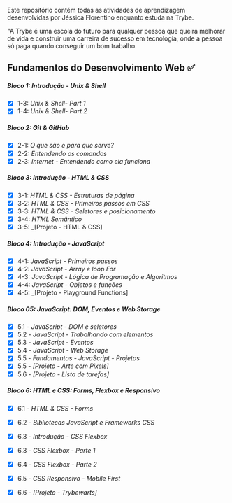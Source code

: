 Este repositório contém todas as atividades de aprendizagem desenvolvidas por Jéssica Florentino enquanto estuda na Trybe.

"A Trybe é uma escola do futuro para qualquer pessoa que queira melhorar de vida e construir uma carreira de sucesso em tecnologia, onde a pessoa só paga quando conseguir um bom trabalho.

## Fundamentos do Desenvolvimento Web :white_check_mark:

##### Bloco 1: Introdução - Unix & Shell

- [x] 1-3: _Unix & Shell- Part 1_
- [x] 1-4: _Unix & Shell- Part 2_

##### Bloco 2: Git & GitHub

- [x] 2-1: _O que são e para que serve?_
- [x] 2-2: _Entendendo os comandos_
- [x] 2-3: _Internet - Entendendo como ela funciona_

##### Bloco 3: Introdução - HTML & CSS

- [x] 3-1: _HTML & CSS - Estruturas de página_
- [x] 3-2: _HTML & CSS - Primeiros passos em CSS_
- [x] 3-3: _HTML & CSS - Seletores e posicionamento_
- [x] 3-4: _HTML Semântico_
- [x] 3-5: _[Projeto - HTML & CSS]

##### Bloco 4: Introdução - JavaScript

- [x] 4-1: _JavaScript - Primeiros passos_
- [x] 4-2: _JavaScript - Array e loop For_
- [x] 4-3: _JavaScript - Lógica de Programação e Algoritmos_
- [x] 4-4: _JavaScript - Objetos e funções_
- [x] 4-5: _[Projeto - Playground Functions]

##### Bloco 05: JavaScript: DOM, Eventos e Web Storage

- [x] 5.1 - _JavaScript - DOM e seletores_
- [x] 5.2 - _JavaScript - Trabalhando com elementos_
- [x] 5.3 - _JavaScript - Eventos_
- [x] 5.4 - _JavaScript - Web Storage_
- [x] 5.5 - _Fundamentos - JavaScript - Projetos_
- [x] 5.5 - _[Projeto - Arte com Pixels]_
- [x] 5.6 - _[Projeto - Lista de tarefas]_

##### Bloco 6: HTML e CSS: Forms, Flexbox e Responsivo

- [x] 6.1 - _HTML & CSS - Forms_
- [x] 6.2 - _Bibliotecas JavaScript e Frameworks CSS_
- [x] 6.3 - _Introdução - CSS Flexbox_
- [x] 6.3 - _CSS Flexbox - Parte 1_
- [x] 6.4 - _CSS Flexbox - Parte 2_
- [x] 6.5 - _CSS Responsivo - Mobile First_
- [x] 6.6 - _[Projeto - Trybewarts]_

